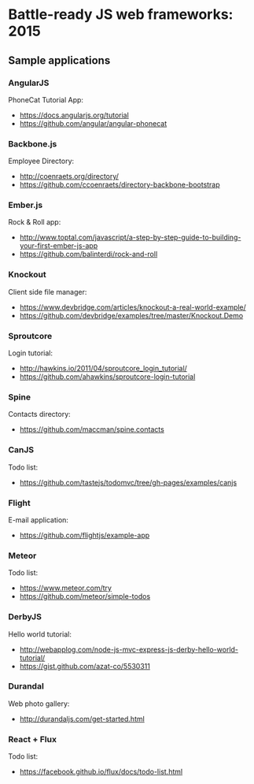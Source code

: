 # Battle-ready JS web frameworks: 2015

## Sample applications

### AngularJS

PhoneCat Tutorial App:

- https://docs.angularjs.org/tutorial
- https://github.com/angular/angular-phonecat

### Backbone.js

Employee Directory:

- http://coenraets.org/directory/
- https://github.com/ccoenraets/directory-backbone-bootstrap

### Ember.js

Rock & Roll app:

- http://www.toptal.com/javascript/a-step-by-step-guide-to-building-your-first-ember-js-app
- https://github.com/balinterdi/rock-and-roll

### Knockout

Client side file manager:

- https://www.devbridge.com/articles/knockout-a-real-world-example/
- https://github.com/devbridge/examples/tree/master/Knockout.Demo

### Sproutcore

Login tutorial:

- http://hawkins.io/2011/04/sproutcore_login_tutorial/
- https://github.com/ahawkins/sproutcore-login-tutorial

### Spine

Contacts directory:

- https://github.com/maccman/spine.contacts

### CanJS

Todo list:

- https://github.com/tastejs/todomvc/tree/gh-pages/examples/canjs

### Flight

E-mail application:

- https://github.com/flightjs/example-app

### Meteor

Todo list:

- https://www.meteor.com/try
- https://github.com/meteor/simple-todos

### DerbyJS

Hello world tutorial:

- http://webapplog.com/node-js-mvc-express-js-derby-hello-world-tutorial/
- https://gist.github.com/azat-co/5530311

### Durandal

Web photo gallery:

- http://durandaljs.com/get-started.html

### React + Flux

Todo list:

- https://facebook.github.io/flux/docs/todo-list.html
